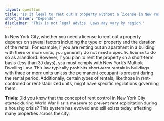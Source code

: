 ```yaml
---
layout: question
title: "Is it legal to rent out a property without a license in New York City?"
short_answer: "Depends"
disclaimer: "This is not legal advice. Laws may vary by region."
---
```


In New York City, whether you need a license to rent out a property depends on several factors including the type of property and the duration of the rental. For example, if you are renting out an apartment in a building with three or more units, you generally do not need a specific license to do so as a landlord. However, if you plan to rent the property on a short-term basis (less than 30 days), you must comply with New York's Multiple Dwelling Law. This law typically prohibits short-term rentals in buildings with three or more units unless the permanent occupant is present during the rental period. Additionally, certain types of rentals, like those in rent-controlled or rent-stabilized units, might have specific regulations governing them.

**Trivia:** Did you know that the concept of rent control in New York City started during World War II as a measure to prevent rent exploitation during a housing crisis? This system has evolved and still exists today, affecting many properties across the city.
